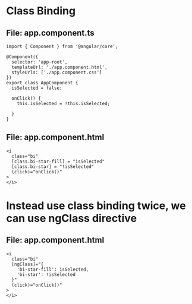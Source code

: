 # Class Binding
## File: app.component.ts
```
import { Component } from '@angular/core';

@Component({
  selector: 'app-root',
  templateUrl: './app.component.html',
  styleUrls: ['./app.component.css']
})
export class AppComponent {
  isSelected = false;
  
  onClick() {
    this.isSelected = !this.isSelected;

  }
}
```
## File: app.component.html
```
<i
  class="bi"
  [class.bi-star-fill] = "isSelected" 
  [class.bi-star] = "!isSelected"
  (click)="onClick()"
>
</i>
```

# Instead use class binding twice, we can use ngClass directive
## File: app.component.html
```
<i
  class="bi"
  [ngClass]="{
    'bi-star-fill': isSelected,
    'bi-star': !isSelected
  }"
  (click)="onClick()"
>
</i>
```
